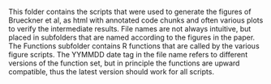 This folder contains the scripts that were used to generate the figures of Brueckner et al, as html with annotated code chunks and often various plots to verify the intermediate results. File names are not always intuitive, but placed in subfolders that are named according to the figures in the paper. 
The Functions subfolder contains R functions that are called by the various figure scripts. The YYMMDD date tag in the file name refers to different versions of the function set, but in principle the functions are upward compatible, thus the latest version should work for all scripts.

